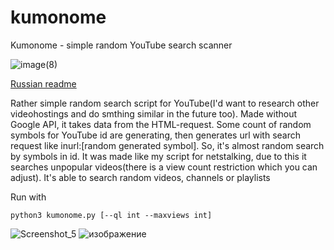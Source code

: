 # kumonome
Kumonome - simple random YouTube search scanner



![image(8)](https://github.com/idioinfectedstrixxx/kumonome/assets/172582897/b09ca32b-95a0-410e-9387-0eab13984866)


[Russian readme](https://github.com/idioinfectedstrixxx/kumonome/blob/main/README.md)

Rather simple random search script for YouTube(I'd want to research other videohostings and do smthing similar in the future too). Made without Google API, it takes data from the HTML-request. Some count of random symbols for YouTube id are generating, then generates url with search request like inurl:[random generated symbol]. So, it's almost random search by symbols in id. It was made like my script for netstalking, due to this it searches unpopular videos(there is a view count restriction which you can adjust). It's able to search random videos, channels or playlists

Run with
```
python3 kumonome.py [--ql int --maxviews int]
```

![Screenshot_5](https://github.com/idioinfectedstrixxx/kumonome/assets/172582897/f3d5a322-e567-4084-bf19-cbf066cdf555)
![изображение](https://github.com/idioinfectedstrixxx/kumonome/assets/172582897/6d61777e-7953-4097-b946-5c75fdfcf510)
